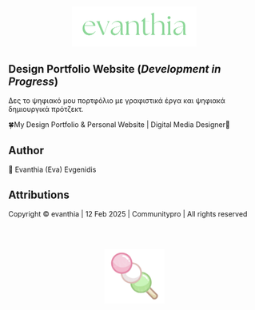 <p align="center">
  <img src="src/assets/logo6.png" width="250">
</p>

## Design Portfolio Website (*Development in Progress*) 
<p align="left">Δες το ψηφιακό μου πορτφόλιο με γραφιστικά έργα και ψηφιακά δημιουργικά πρότζεκτ.</p>
<p align="left">🍀My Design Portfolio & Personal Website | Digital Media Designer🌸</p>


## Author 
<p align="left">🌸 Evanthia (Eva) Evgenidis</p>


## Attributions
<p align="left"> Copyright © evanthia | 12 Feb 2025 | Communitypro <span id="datee"></span> | All
          rights reserved</p>
<br><br>

<p align="center">
  <img src="src/assets/favicon/dangoeva.png" width="120">
</p>
